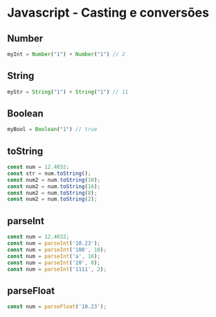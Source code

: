 # Javascript - Casting e conversões

## Number

~~~javascript
myInt = Number("1") + Number("1") // 2
~~~

## String

~~~javascript
myStr = String("1") + String("1") // 11
~~~

## Boolean

~~~javascript
myBool = Boolean("1") // true
~~~

## toString

~~~javascript
const num = 12.4032;
const str = num.toString(); 
const num2 = num.toString(10);  
const num2 = num.toString(16);  
const num2 = num.toString(8);   
const num2 = num.toString(2);   
~~~

## parseInt

~~~javascript
const num = 12.4032;
const num = parseInt('10.23');
const num = parseInt('100', 10);  
const num = parseInt('a', 16);    
const num = parseInt('20', 8);    
const num = parseInt('1111', 2);  
~~~


## parseFloat

~~~javascript
const num = parseFloat('10.23');
~~~
